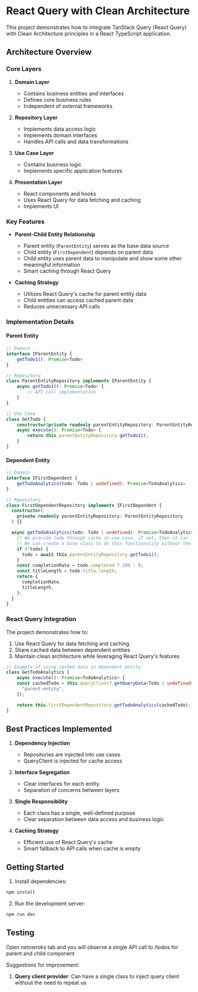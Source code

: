 # React Query with Clean Architecture

This project demonstrates how to integrate TanStack Query (React Query) with Clean Architecture principles in a React TypeScript application.

## Architecture Overview

### Core Layers

1. **Domain Layer**
   - Contains business entities and interfaces
   - Defines core business rules
   - Independent of external frameworks

2. **Repository Layer**
   - Implements data access logic
   - Implements domain interfaces
   - Handles API calls and data transformations

3. **Use Case Layer**
   - Contains business logic
   - Implements specific application features

4. **Presentation Layer**
   - React components and hooks
   - Uses React Query for data fetching and caching
   - Implements UI

### Key Features

- **Parent-Child Entity Relationship**
  - Parent entity (`ParentEntity`) serves as the base data source
  - Child entity (`FirstDependent`) depends on parent data
  - Child entity uses parent data to manipulate and show some other meaningful information
  - Smart caching through React Query

- **Caching Strategy**
  - Utilizes React Query's cache for parent entity data
  - Child entities can access cached parent data
  - Reduces unnecessary API calls

### Implementation Details

#### Parent Entity
```typescript
// Domain
interface IParentEntity {
    getTodo1(): Promise<Todo>
}

// Repository
class ParentEntityRepository implements IParentEntity {
    async getTodo1(): Promise<Todo> {
        // API call implementation
    }
}

// Use Case
class GetTodo {
    constructor(private readonly parentEntityRepository: ParentEntityRepository) {}
    async execute(): Promise<Todo> {
        return this.parentEntityRepository.getTodo1();
    }
}
```

#### Dependent Entity
```typescript
// Domain
interface IFirstDependent {
    getTodoAnalytics(todo: Todo | undefined): Promise<TodoAnalytics>
}

// Repository
class FirstDependentRepository implements IFirstDependent {
  constructor(
    private readonly parentEntityRepository: ParentEntityRepository
  ) {}

  async getTodoAnalytics(todo: Todo | undefined): Promise<TodoAnalytics> {
    // We provide todo through cache in use case, if not, then it can invoke the parent's get method to get data
    // We can create a base class to do this functionality without the need to repeat
    if (!todo) {
      todo = await this.parentEntityRepository.getTodo1();
    }
    const completionRate = todo.completed ? 100 : 0;
    const titleLength = todo.title.length;
    return {
      completionRate,
      titleLength,
    };
  }
}
```

### React Query Integration

The project demonstrates how to:
1. Use React Query for data fetching and caching
2. Share cached data between dependent entities
3. Maintain clean architecture while leveraging React Query's features

```typescript
// Example of using cached data in dependent entity
class GetTodoAnalytics {
    async execute(): Promise<TodoAnalytics> {
    const cachedTodo = this.queryClient?.getQueryData<Todo | undefined>([
      "parent-entity",
    ]);

    return this.firstDependentRepository.getTodoAnalytics(cachedTodo);
}
```

## Best Practices Implemented

1. **Dependency Injection**
   - Repositories are injected into use cases
   - QueryClient is injected for cache access

2. **Interface Segregation**
   - Clear interfaces for each entity
   - Separation of concerns between layers

3. **Single Responsibility**
   - Each class has a single, well-defined purpose
   - Clear separation between data access and business logic

4. **Caching Strategy**
   - Efficient use of React Query's cache
   - Smart fallback to API calls when cache is empty

## Getting Started

1. Install dependencies:
```bash
npm install
```

2. Run the development server:
```bash
npm run dev
```

## Testing

Open netowroks tab and you will observe a single API call to /todos for parent and child component

Suggestions for improvement:

1. **Query client provider**: Can have a single class to inject query client without the need to repeat us


